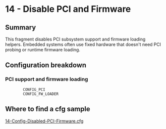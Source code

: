 # 14 - Disable PCI and Firmware

## Summary

This fragment disables PCI subsystem support and firmware loading helpers. Embedded systems often use fixed hardware that doesn't need PCI probing or runtime firmware loading.

## Configuration breakdown

### PCI support and firmware loading

```none
        CONFIG_PCI
        CONFIG_FW_LOADER
```

## Where to find a cfg sample


[14-Config-Disabled-PCI-Firmware.cfg](../../beagle-board/6.6.32/packaging/14-Config-Disabled-PCI-Firmware.cfg)